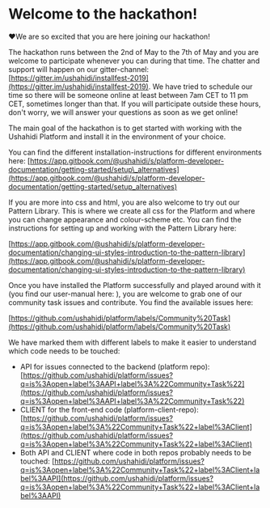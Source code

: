 # Welcome to the hackathon!

❤️We are so excited that you are here joining our hackathon!

The hackathon runs between the 2nd of May to the 7th of May and you are welcome to participate whenever you can during that time. The chatter and support will happen on our gitter-channel: [https://gitter.im/ushahidi/installfest-2019](https://gitter.im/ushahidi/installfest-2019). We have tried to schedule our time so there will be someone online at least between 7am CET to 11 pm CET, sometimes longer than that. If you will participate outside these hours, don't worry, we will answer your questions as soon as we get online!

The main goal of the hackathon is to get started with working with the Ushahidi Platform and install it in the environment of your choice. 

You can find the different installation-instructions for different environments here: [https://app.gitbook.com/@ushahidi/s/platform-developer-documentation/getting-started/setup\_alternatives](https://app.gitbook.com/@ushahidi/s/platform-developer-documentation/getting-started/setup_alternatives)



If you are more into css and html, you are also welcome to try out our Pattern Library. This is where we create all css for the Platform and where you can change appearance and colour-scheme etc. You can find the instructions for setting up and working with the Pattern Library here: 

[https://app.gitbook.com/@ushahidi/s/platform-developer-documentation/changing-ui-styles-introduction-to-the-pattern-library](https://app.gitbook.com/@ushahidi/s/platform-developer-documentation/changing-ui-styles-introduction-to-the-pattern-library)

Once you have installed the Platform successfully and played around with it \(you find our user-manual here: \), you are welcome to grab one of our community task issues and contribute. You find the available issues here:

[https://github.com/ushahidi/platform/labels/Community%20Task](https://github.com/ushahidi/platform/labels/Community%20Task)

We have marked them with different labels to make it easier to understand which code needs to be touched:

*  API for issues connected to the backend \(platform repo\): [https://github.com/ushahidi/platform/issues?q=is%3Aopen+label%3AAPI+label%3A%22Community+Task%22](https://github.com/ushahidi/platform/issues?q=is%3Aopen+label%3AAPI+label%3A%22Community+Task%22)
*  CLIENT for the front-end code \(platform-client-repo\): [https://github.com/ushahidi/platform/issues?q=is%3Aopen+label%3A%22Community+Task%22+label%3AClient](https://github.com/ushahidi/platform/issues?q=is%3Aopen+label%3A%22Community+Task%22+label%3AClient)
*  Both API and CLIENT where code in both repos probably needs to be touched: [https://github.com/ushahidi/platform/issues?q=is%3Aopen+label%3A%22Community+Task%22+label%3AClient+label%3AAPI](https://github.com/ushahidi/platform/issues?q=is%3Aopen+label%3A%22Community+Task%22+label%3AClient+label%3AAPI)





